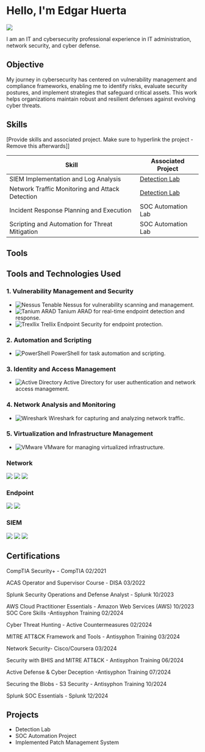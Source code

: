 # Hello, I'm Edgar Huerta
<a href="https://www.linkedin.com/in/edgar-huerta-30b494171/"><img src="https://img.shields.io/badge/-LinkedIn-0072b1?&style=for-the-badge&logo=linkedin&logoColor=white" /></a>

I am an IT and cybersecurity professional experience in IT administration, network security, and cyber defense.


## Objective
My journey in cybersecurity has centered on vulnerability management and compliance frameworks, enabling me to identify risks, evaluate security postures, and implement strategies that safeguard critical assets. This work helps organizations maintain robust and resilient defenses against evolving cyber threats.

## Skills
[Provide skills and associated project. Make sure to hyperlink the project - Remove this afterwards]]

| Skill                                         | Associated Project         |
|-----------------------------------------------|----------------------------|
| SIEM Implementation and Log Analysis          | <a href="https://google.com">Detection Lab</a>|
| Network Traffic Monitoring and Attack Detection | <a href="https://google.com">Detection Lab</a>|
| Incident Response Planning and Execution      | SOC Automation Lab|
| Scripting and Automation for Threat Mitigation | SOC Automation Lab|

## Tools
## Tools and Technologies Used

### 1. Vulnerability Management and Security
- ![Nessus](https://img.shields.io/badge/Nessus-Vulnerability%20Scanner-blue) Tenable Nessus for vulnerability scanning and management.
- ![Tanium ARAD](https://img.shields.io/badge/Tanium-Endpoint%20Security-orange) Tanium ARAD for real-time endpoint detection and response.
- ![Trexllix](https://img.shields.io/badge/Trexlix%20Endpoint%20Security-Protection-green) Trellix Endpoint Security for endpoint protection.

### 2. Automation and Scripting
- ![PowerShell](https://img.shields.io/badge/PowerShell-5.x-blue) PowerShell for task automation and scripting.

### 3. Identity and Access Management
- ![Active Directory](https://img.shields.io/badge/Active%20Directory-Identity%20Management-blue) Active Directory for user authentication and network access management.

### 4. Network Analysis and Monitoring
- ![Wireshark](https://img.shields.io/badge/Wireshark-Network%20Analyzer-green) Wireshark for capturing and analyzing network traffic.

### 5. Virtualization and Infrastructure Management
- ![VMware](https://img.shields.io/badge/VMware-vSphere-blue) VMware for managing virtualized infrastructure.


### Network
<div>
    <img src="https://img.shields.io/badge/-Wireshark-1679A7?&style=for-the-badge&logo=Wireshark&logoColor=white" />
    <img src="(https://img.shields.io/badge/VMware-vSphere-blue)" />
    <img src="https://img.shields.io/badge/-Zeek-777BB4?&style=for-the-badge&logo=Zeek&logoColor=white" />
</div>

### Endpoint
<div>
    <img src="https://img.shields.io/badge/-Microsoft_Defender_for_Endpoint-00A4EF?&style=for-the-badge&logo=Microsoft&logoColor=white" />
    <img src="https://img.shields.io/badge/-Velociraptor-4B275F?&style=for-the-badge&logo=Velociraptor&logoColor=white" />
</div>

### SIEM
<div>
    <img src="https://img.shields.io/badge/-Microsoft_Sentinel-0078D4?&style=for-the-badge&logo=Microsoft&logoColor=white" />
    <img src="https://img.shields.io/badge/-Splunk-000000?&style=for-the-badge&logo=Splunk&logoColor=white" />
    <img src="https://img.shields.io/badge/-Elastic-005571?&style=for-the-badge&logo=Elastic&logoColor=white" />
</div>

## Certifications

</div>

CompTIA Security+ - CompTIA 02/2021

ACAS Operator and Supervisor Course - DISA 03/2022

Splunk Security Operations and Defense Analyst - Splunk 10/2023

AWS Cloud Practitioner Essentials - Amazon Web Services (AWS) 10/2023
SOC Core Skills -Antisyphon Training 02/2024

Cyber Threat Hunting - Active Countermeasures 02/2024

MITRE ATT&CK Framework and Tools - Antisyphon Training 03/2024

Network Security- Cisco/Coursera 03/2024

Security with BHIS and MITRE ATT&CK - Antisyphon Training 06/2024

Active Defense & Cyber Deception -Antisyphon Training 07/2024

Securing the Blobs - S3 Security -  Antisyphon Training 10/2024 

Splunk SOC Essentials - Splunk 12/2024 


</div>

## Projects
- Detection Lab
- SOC Automation Project
- Implemented Patch Management System
